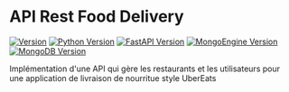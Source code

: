 # API Rest Food Delivery

[![Version](https://img.shields.io/badge/version-v1.0.0-blue.svg)](https://github.com/votre_utilisateur/votre_projet/releases/tag/v1.0.0)
[![Python Version](https://img.shields.io/badge/python-%3E%3D%203.7-brightgreen.svg)](https://www.python.org/downloads/release)
[![FastAPI Version](https://img.shields.io/badge/fastapi-%5E0.68.0-blue.svg)](https://github.com/tiangolo/fastapi)
[![MongoEngine Version](https://img.shields.io/badge/mongoengine-%5E0.25.0-brightgreen.svg)](https://github.com/MongoEngine/mongoengine)
[![MongoDB Version](https://img.shields.io/badge/mongodb-%5E4.0-blue.svg)](https://www.mongodb.com/try/download/community)

Implémentation d'une API qui gère les restaurants et les utilisateurs pour une application de livraison de nourritue style UberEats